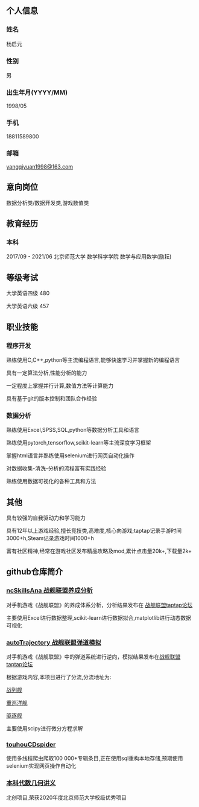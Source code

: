 ## 个人信息

### 姓名    
杨启元
### 性别    
男
### 出生年月(YYYY/MM)    
1998/05
### 手机    
18811589800
### 邮箱    
yangqiyuan1998@163.com

## 意向岗位
数据分析类/数据开发类,游戏数值类

## 教育经历

### 本科
2017/09 - 2021/06        北京师范大学 数学科学学院        数学与应用数学(励耘)


## 等级考试

大学英语四级    480

大学英语六级    457


## 职业技能

### 程序开发
熟练使用C,C++,python等主流编程语言,能够快速学习并掌握新的编程语言

具有一定算法分析,性能分析的能力

一定程度上掌握并行计算,数值方法等计算能力

具有基于git的版本控制和团队合作经验

### 数据分析
熟练使用Excel,SPSS,SQL,python等数据分析工具和语言

熟练使用pytorch,tensorflow,scikit-learn等主流深度学习框架

掌握html语言并熟练使用selenium进行网页自动化操作

对数据收集-清洗-分析的流程富有实践经验

熟练使用数据可视化的各种工具和方法


## 其他
具有较强的自我驱动力和学习能力

具有12年以上游戏经验,擅长竞技类,高难度,核心向游戏;taptap记录手游时间3000+h,Steam记录游戏时间1000+h

富有社区精神,经常在游戏社区发布精品攻略及mod,累计点击量20k+,下载量2k+

## github仓库简介
### [ncSkillsAna 战舰联盟养成分析](https://github.com/Qiyuan-Yang/gameAnalysis/tree/master/%E6%88%98%E8%88%B0%E8%81%94%E7%9B%9F-%E5%85%BB%E6%88%90%E5%88%86%E6%9E%90)
对手机游戏《战舰联盟》的养成体系分析，分析结果发布在 [战舰联盟taptap论坛](https://www.taptap.com/topic/13567446)

主要使用Excel进行数据整理,scikit-learn进行数据拟合,matplotlib进行动态数据可视化

### [autoTrajectory 战舰联盟弹道模拟](https://github.com/Qiyuan-Yang/gameAnalysis/tree/master/%E6%88%98%E8%88%B0%E8%81%94%E7%9B%9F-%E5%BC%B9%E9%81%93%E6%A8%A1%E6%8B%9F)
对手机游戏《战舰联盟》中的弹道系统进行逆向，模拟结果发布在[战舰联盟taptap论坛](https://www.taptap.com/app/34768/topic)

根据游戏内容,本项目进行了分流,分流地址为:

[战列舰](https://www.taptap.com/topic/5866396)

[重巡洋舰](https://www.taptap.com/topic/6020829)

[驱逐舰](https://www.taptap.com/topic/6740907)

主要使用scipy进行微分方程求解

### [touhouCDspider](https://github.com/Qiyuan-Yang/touhouCDspider)

使用多线程爬虫爬取100 000+专辑条目,正在使用sql重构本地存储,预期使用selenium实现网页操作自动化

### [本科代数几何讲义](https://github.com/Qiyuan-Yang/Undergraduate_algebraic_geometry)

北创项目,荣获2020年度北京师范大学校级优秀项目
